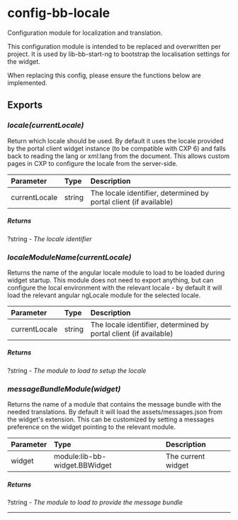 # config-bb-locale

Configuration module for localization and translation.

This configuration module is intended to be replaced and overwritten per project. It is used
by lib-bb-start-ng to bootstrap the localisation settings for the widget.

When replacing this config, please ensure the functions below are implemented.

## Exports


### *locale(currentLocale)*

Return which locale should be used. By default it uses the locale provided by the
  portal client widget instance (to be compatible with CXP 6) and falls back to reading the lang
  or xml:lang from the document. This allows custom pages in CXP to configure the locale from the
  server-side.

| Parameter | Type | Description |
| :-- | :-- | :-- |
| currentLocale | string | The locale identifier, determined by portal client (if available) |

##### Returns

?string - *The locale identifier*

### *localeModuleName(currentLocale)*

Returns the name of the angular locale module to load
  to be loaded during widget startup. This module does not need to export anything, but can
  configure the local environment with the relevant locale - by default it will load the
  relevant angular ngLocale module for the selected locale.

| Parameter | Type | Description |
| :-- | :-- | :-- |
| currentLocale | string | The locale identifier, determined by portal client (if available) |

##### Returns

?string - *The module to load to setup the locale*

### *messageBundleModule(widget)*

Returns the name of a module that contains the message bundle with the needed
translations. By default it will load the assets/messages.json from the widget's extension. This
can be customized by setting a messages preference on the widget pointing to the relevant module.

| Parameter | Type | Description |
| :-- | :-- | :-- |
| widget | module:lib-bb-widget.BBWidget | The current widget |

##### Returns

?string - *The module to load to provide the message bundle*

---
